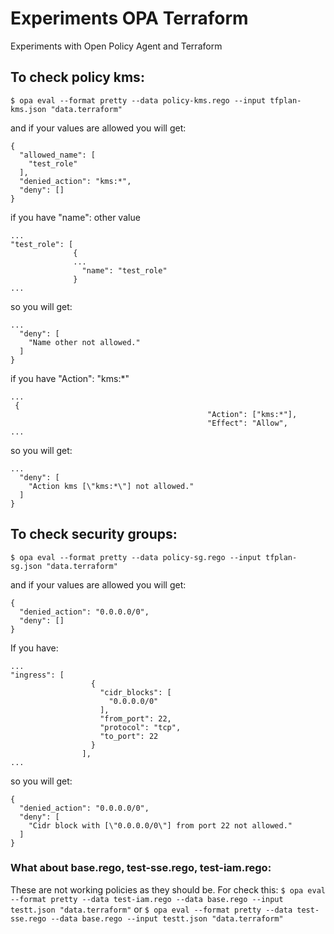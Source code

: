 # Experiments OPA Terraform
Experiments with Open Policy Agent and Terraform 

## To check policy kms:
`$ opa eval --format pretty --data policy-kms.rego --input tfplan-kms.json "data.terraform"`

and if your values are allowed you will get:

```
{
  "allowed_name": [
    "test_role"
  ],
  "denied_action": "kms:*",
  "deny": []
}
```
if you have "name": other value
```
...
"test_role": [
              {
              ...
                "name": "test_role" 
              }
...              
```
so you will get:
```
...
  "deny": [
    "Name other not allowed."
  ]
}
```

if you have "Action": "kms:*"
```
...
 {
                                            "Action": ["kms:*"],      
                                            "Effect": "Allow",   
...
```
so you will get:
```
...
  "deny": [
    "Action kms [\"kms:*\"] not allowed."
  ]
}
```
## To check security groups:
`$ opa eval --format pretty --data policy-sg.rego --input tfplan-sg.json "data.terraform"`

and if your values are allowed you will get:
```
{
  "denied_action": "0.0.0.0/0",
  "deny": []
}
```
If you have:
```
...
"ingress": [
                  {
                    "cidr_blocks": [
                      "0.0.0.0/0"
                    ],
                    "from_port": 22,
                    "protocol": "tcp",
                    "to_port": 22
                  }
                ],
...                
```       
so you will get:
```
{
  "denied_action": "0.0.0.0/0",
  "deny": [
    "Cidr block with [\"0.0.0.0/0\"] from port 22 not allowed."
  ]
}
```
### What about base.rego, test-sse.rego, test-iam.rego:
These are not working policies as they should be.
For check this:
`$ opa eval --format pretty --data test-iam.rego --data base.rego --input testt.json "data.terraform"`
or
`$ opa eval --format pretty --data test-sse.rego --data base.rego --input testt.json "data.terraform"`

